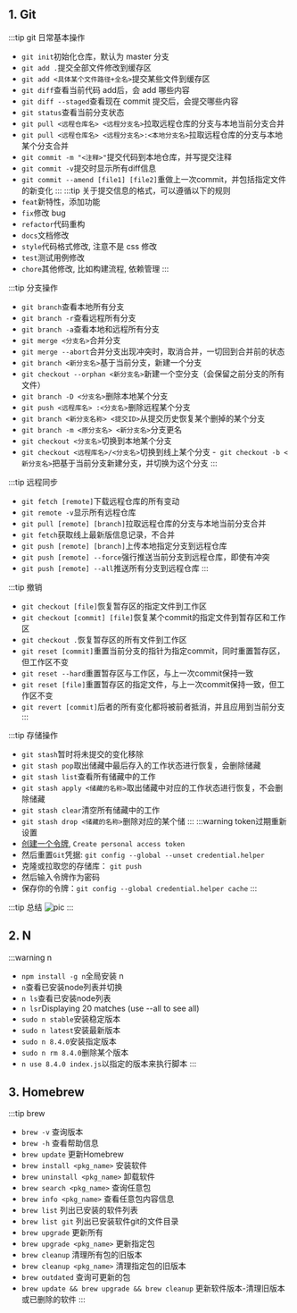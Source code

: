 
## 1. Git
:::tip git 日常基本操作
  - `git init`初始化仓库，默认为 master 分支
  - `git add .`提交全部文件修改到缓存区
  - `git add <具体某个文件路径+全名>`提交某些文件到缓存区
  - `git diff`查看当前代码 add后，会 add 哪些内容
  - `git diff --staged`查看现在 commit 提交后，会提交哪些内容
  - `git status`查看当前分支状态
  - `git pull <远程仓库名> <远程分支名>`拉取远程仓库的分支与本地当前分支合并
  - `git pull <远程仓库名> <远程分支名>:<本地分支名>`拉取远程仓库的分支与本地某个分支合并
  - `git commit -m "<注释>"`提交代码到本地仓库，并写提交注释
  - `git commit -v`提交时显示所有diff信息
  - `git commit --amend [file1] [file2]`重做上一次commit，并包括指定文件的新变化
:::
:::tip  关于提交信息的格式，可以遵循以下的规则
  - `feat`新特性，添加功能
  - `fix`修改 bug
  - `refactor`代码重构
  - `docs`文档修改
  - `style`代码格式修改, 注意不是 css 修改
  - `test`测试用例修改
  - `chore`其他修改, 比如构建流程, 依赖管理
:::

:::tip  分支操作
  - `git branch`查看本地所有分支
  - `git branch -r`查看远程所有分支
  - `git branch -a`查看本地和远程所有分支
  - `git merge <分支名>`合并分支
  - `git merge --abort`合并分支出现冲突时，取消合并，一切回到合并前的状态
  - `git branch <新分支名>`基于当前分支，新建一个分支
  - `git checkout --orphan <新分支名>`新建一个空分支（会保留之前分支的所有文件）
  - `git branch -D <分支名>`删除本地某个分支
  - `git push <远程库名> :<分支名>`删除远程某个分支
  - `git branch <新分支名称> <提交ID>`从提交历史恢复某个删掉的某个分支
  - `git branch -m <原分支名> <新分支名>`分支更名
  - `git checkout <分支名>`切换到本地某个分支
  - `git checkout <远程库名>/<分支名>`切换到线上某个分支
  -` git checkout -b <新分支名>`把基于当前分支新建分支，并切换为这个分支
:::

:::tip 远程同步
 - `git fetch [remote]`下载远程仓库的所有变动
 - `git remote -v`显示所有远程仓库
 - `git pull [remote] [branch]`拉取远程仓库的分支与本地当前分支合并
 - `git fetch`获取线上最新版信息记录，不合并
 - `git push [remote] [branch]`上传本地指定分支到远程仓库
 - `git push [remote] --force`强行推送当前分支到远程仓库，即使有冲突
 - `git push [remote] --all`推送所有分支到远程仓库
:::


:::tip 撤销
  - `git checkout [file]`恢复暂存区的指定文件到工作区
  - `git checkout [commit] [file]`恢复某个commit的指定文件到暂存区和工作区
  - `git checkout .`恢复暂存区的所有文件到工作区
  - `git reset [commit]`重置当前分支的指针为指定commit，同时重置暂存区，但工作区不变
  - `git reset --hard`重置暂存区与工作区，与上一次commit保持一致
  - `git reset [file]`重置暂存区的指定文件，与上一次commit保持一致，但工作区不变
  - `git revert [commit]`后者的所有变化都将被前者抵消，并且应用到当前分支
:::

:::tip 存储操作
  - `git stash`暂时将未提交的变化移除
  - `git stash pop`取出储藏中最后存入的工作状态进行恢复，会删除储藏
  - `git stash list`查看所有储藏中的工作
  - `git stash apply <储藏的名称>`取出储藏中对应的工作状态进行恢复，不会删除储藏
  - `git stash clear`清空所有储藏中的工作
  - `git stash drop <储藏的名称>`删除对应的某个储
:::
:::warning token过期重新设置
  - [创建一个令牌](https://github.com/settings/tokens), `Create personal access token`
  - 然后重置`Git`凭据: `git config --global --unset credential.helper`
  - 克隆或拉取您的存储库： `git push`
  - 然后输入令牌作为密码
  - 保存你的令牌：`git config --global credential.helper cache`
:::

:::tip 总结
  ![pic](/git1.png "notice")
:::
## 2. N
:::warning n
  - `npm install -g n`全局安装 n
  - `n`查看已安装node列表并切换
  - `n ls`查看已安装node列表
  - `n lsr`Displaying 20 matches (use --all to see all)
  - `sudo n stable`安装稳定版本
  - `sudo n latest`安装最新版本
  - `sudo n 8.4.0`安装指定版本
  - `sudo n rm 8.4.0`删除某个版本
  - `n use 8.4.0 index.js`以指定的版本来执行脚本
:::

## 3. Homebrew
:::tip brew
- `brew -v` 查询版本
- `brew -h` 查看帮助信息
- `brew update` 更新Homebrew
- `brew install <pkg_name>` 安装软件
- `brew uninstall <pkg_name>` 卸载软件
- `brew search <pkg_name>` 查询任意包
- `brew info <pkg_name>` 查看任意包内容信息
- `brew list` 列出已安装的软件列表
- `brew list git` 列出已安装软件git的文件目录
- `brew upgrade` 更新所有
- `brew upgrade <pkg_name>` 更新指定包
- `brew cleanup` 清理所有包的旧版本
- `brew cleanup <pkg_name>` 清理指定包的旧版本
- `brew outdated` 查询可更新的包
- `brew update && brew upgrade && brew cleanup` 更新软件版本-清理旧版本或已删除的软件
:::